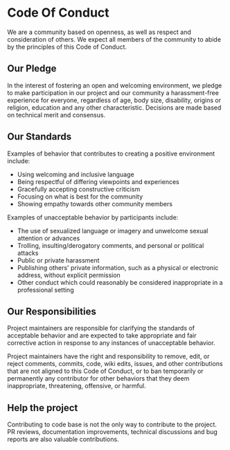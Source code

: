 # Code Of Conduct

We are a community based on openness, as well as respect and consideration of others. We expect all members of the community to abide by the principles of this Code of Conduct.

## Our Pledge

In the interest of fostering an open and welcoming environment, we pledge to make participation in our project and our community a harassment-free experience for everyone, regardless of age, body size, disability,  origins or religion, education and any other characteristic.
Decisions are made based on technical merit and consensus.

## Our Standards

Examples of behavior that contributes to creating a positive environment include:

- Using welcoming and inclusive language
- Being respectful of differing viewpoints and experiences
- Gracefully accepting constructive criticism
- Focusing on what is best for the community
- Showing empathy towards other community members

Examples of unacceptable behavior by participants include:

- The use of sexualized language or imagery and unwelcome sexual attention or advances
- Trolling, insulting/derogatory comments, and personal or political attacks
- Public or private harassment
- Publishing others' private information, such as a physical or electronic address, without explicit permission
- Other conduct which could reasonably be considered inappropriate in a professional setting

## Our Responsibilities

Project maintainers are responsible for clarifying the standards of acceptable behavior and are expected to take appropriate and fair corrective action in response to any instances of unacceptable behavior.

Project maintainers have the right and responsibility to remove, edit, or reject comments, commits, code, wiki edits, issues, and other contributions that are not aligned to this Code of Conduct, or to ban temporarily or permanently any contributor for other behaviors that they deem inappropriate, threatening, offensive, or harmful.

## Help the project

Contributing to code base is not the only way to contribute to the project. PR reviews, documentation improvements, technical discussions and bug reports are also valuable contributions.